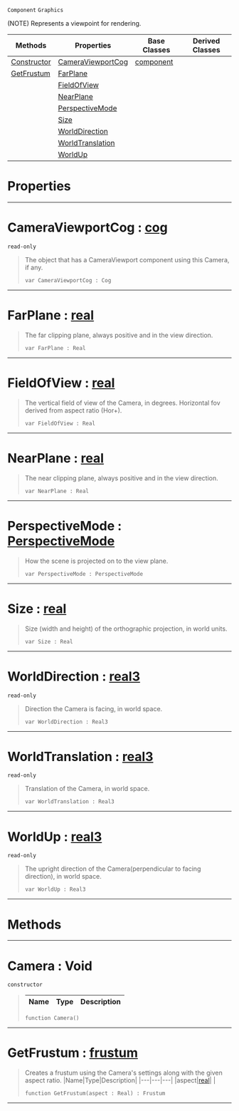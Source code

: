  `Component` `Graphics`



(NOTE) Represents a viewpoint for rendering.

|Methods|Properties|Base Classes|Derived Classes|
|---|---|---|---|
|[ Constructor](https://github.com/dragonCASTjosh/PlasmaDocs/blob/master/code_reference/class_reference/camera.markdown#camera-void)|[ CameraViewportCog](https://github.com/dragonCASTjosh/PlasmaDocs/blob/master/code_reference/class_reference/camera.markdown#cameraviewportcog-plasma-e)|[component](https://github.com/dragonCASTjosh/PlasmaDocs/blob/master/code_reference/class_reference/component.markdown)| |
|[ GetFrustum](https://github.com/dragonCASTjosh/PlasmaDocs/blob/master/code_reference/class_reference/camera.markdown#getfrustum-plasma-engine-d)|[ FarPlane](https://github.com/dragonCASTjosh/PlasmaDocs/blob/master/code_reference/class_reference/camera.markdown#farplane-plasma-engine-doc)| | |
| |[ FieldOfView](https://github.com/dragonCASTjosh/PlasmaDocs/blob/master/code_reference/class_reference/camera.markdown#fieldofview-plasma-engine)| | |
| |[ NearPlane](https://github.com/dragonCASTjosh/PlasmaDocs/blob/master/code_reference/class_reference/camera.markdown#nearplane-plasma-engine-do)| | |
| |[ PerspectiveMode](https://github.com/dragonCASTjosh/PlasmaDocs/blob/master/code_reference/class_reference/camera.markdown#perspectivemode-plasma-eng)| | |
| |[ Size](https://github.com/dragonCASTjosh/PlasmaDocs/blob/master/code_reference/class_reference/camera.markdown#size-plasma-engine-documen)| | |
| |[ WorldDirection](https://github.com/dragonCASTjosh/PlasmaDocs/blob/master/code_reference/class_reference/camera.markdown#worlddirection-plasma-engi)| | |
| |[ WorldTranslation](https://github.com/dragonCASTjosh/PlasmaDocs/blob/master/code_reference/class_reference/camera.markdown#worldtranslation-plasma-en)| | |
| |[ WorldUp](https://github.com/dragonCASTjosh/PlasmaDocs/blob/master/code_reference/class_reference/camera.markdown#worldup-plasma-engine-docu)| | |


 #  Properties


---  
 #  CameraViewportCog : [cog](https://github.com/dragonCASTjosh/PlasmaDocs/blob/master/code_reference/class_reference/cog.markdown)

 `read-only`

> The object that has a CameraViewport component using this Camera, if any.
> ``` lang=cpp, name=Lightning
> var CameraViewportCog : Cog


---  
 #  FarPlane : [real](https://github.com/dragonCASTjosh/PlasmaDocs/blob/master/code_reference/lightning_base_types/real.markdown)

> The far clipping plane, always positive and in the view direction.
> ``` lang=cpp, name=Lightning
> var FarPlane : Real


---  
 #  FieldOfView : [real](https://github.com/dragonCASTjosh/PlasmaDocs/blob/master/code_reference/lightning_base_types/real.markdown)

> The vertical field of view of the Camera, in degrees. Horizontal fov derived from aspect ratio (Hor+).
> ``` lang=cpp, name=Lightning
> var FieldOfView : Real


---  
 #  NearPlane : [real](https://github.com/dragonCASTjosh/PlasmaDocs/blob/master/code_reference/lightning_base_types/real.markdown)

> The near clipping plane, always positive and in the view direction.
> ``` lang=cpp, name=Lightning
> var NearPlane : Real


---  
 #  PerspectiveMode : [PerspectiveMode](https://github.com/dragonCASTjosh/PlasmaDocs/blob/master/code_reference/enum_reference.markdown#perspectivemode)

> How the scene is projected on to the view plane.
> ``` lang=cpp, name=Lightning
> var PerspectiveMode : PerspectiveMode


---  
 #  Size : [real](https://github.com/dragonCASTjosh/PlasmaDocs/blob/master/code_reference/lightning_base_types/real.markdown)

> Size (width and height) of the orthographic projection, in world units.
> ``` lang=cpp, name=Lightning
> var Size : Real


---  
 #  WorldDirection : [real3](https://github.com/dragonCASTjosh/PlasmaDocs/blob/master/code_reference/lightning_base_types/real3.markdown)

 `read-only`

> Direction the Camera is facing, in world space.
> ``` lang=cpp, name=Lightning
> var WorldDirection : Real3


---  
 #  WorldTranslation : [real3](https://github.com/dragonCASTjosh/PlasmaDocs/blob/master/code_reference/lightning_base_types/real3.markdown)

 `read-only`

> Translation of the Camera, in world space.
> ``` lang=cpp, name=Lightning
> var WorldTranslation : Real3


---  
 #  WorldUp : [real3](https://github.com/dragonCASTjosh/PlasmaDocs/blob/master/code_reference/lightning_base_types/real3.markdown)

 `read-only`

> The upright direction of the Camera(perpendicular to facing direction), in world space.
> ``` lang=cpp, name=Lightning
> var WorldUp : Real3


---  
 #  Methods


---  
 #  Camera : Void

 `constructor`

> 
> |Name|Type|Description|
> |---|---|---|
> ``` lang=cpp, name=Lightning
> function Camera()
> ``` 


---  
 #  GetFrustum : [frustum](https://github.com/dragonCASTjosh/PlasmaDocs/blob/master/code_reference/class_reference/frustum.markdown)

> Creates a frustum using the Camera's settings along with the given aspect ratio.
> |Name|Type|Description|
> |---|---|---|
> |aspect|[real](https://github.com/dragonCASTjosh/PlasmaDocs/blob/master/code_reference/lightning_base_types/real.markdown)| |
> ``` lang=cpp, name=Lightning
> function GetFrustum(aspect : Real) : Frustum
> ``` 


---  
 

 